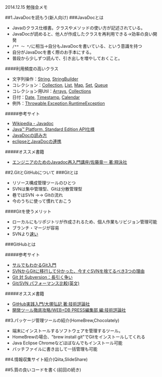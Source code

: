 2014.12.15 勉強会メモ

##1.JavaDocを読もう(新人向け)
###JavaDocとは
* Javaのクラス仕様書。クラスやメソッドの使い方が記述されている。
* JavaDocが読めると、他人が作成したクラスを再利用できる→効率の良い開発
* `/** 〜 */`に相当→自分もJavaDocを書いている、という意識を持つ
* 自分がJavaDocを書く際のお手本にする。
* 普段から少しずつ読んで、引き出しを増やしておくこと。

####利用頻度の高いクラス
* 文字列操作：[String](https://docs.oracle.com/javase/jp/7/api/java/lang/String.html), [StringBuilder](https://docs.oracle.com/javase/jp/7/api/java/lang/StringBuilder.html)
* コレクション：[Collection](https://docs.oracle.com/javase/jp/7/api/java/util/Collection.html), [List](https://docs.oracle.com/javase/jp/7/api/java/util/List.html), [Map](https://docs.oracle.com/javase/jp/7/api/java/util/Map.html), [Set](https://docs.oracle.com/javase/jp/7/api/java/util/Set.html), [Queue](https://docs.oracle.com/javase/jp/7/api/java/util/Queue.html) 
* コレクション用Util：[Arrays](https://docs.oracle.com/javase/jp/7/api/java/util/Arrays.html), [Collections](https://docs.oracle.com/javase/jp/7/api/java/util/Collections.html)
* 日付：[Date](https://docs.oracle.com/javase/jp/7/api/java/sql/Date.html), [Timestamp](https://docs.oracle.com/javase/jp/7/api/java/sql/Timestamp.html), [Calendar](https://docs.oracle.com/javase/jp/7/api/java/util/Calendar.html)
* 例外：[Throwable](https://docs.oracle.com/javase/jp/7/api/java/lang/Throwable.html),[Exception](https://docs.oracle.com/javase/jp/7/api/java/lang/Exception.html),[RuntimeException](https://docs.oracle.com/javase/jp/7/api/java/lang/RuntimeException.html)

#####参考サイト

+ [Wikipedia - Javadoc](http://ja.m.wikipedia.org/wiki/Javadoc)
+ [Java™ Platform, Standard Edition API仕様](https://docs.oracle.com/javase/jp/7/api/)
+ [JavaDocの読み方](http://vipprog.net/wiki/プログラミング言語/Java/javadocの読み方.html#h394ccb1)
+ [eclipseとJavaDocの連携](http://www.javadrive.jp/eclipse3/help/index3.html)

#####オススメ書籍
* [エンジニアのためのJavadoc再入門講座/佐藤竜一 著:翔泳社](http://www.shoeisha.co.jp/book/detail/9784798119489)


##2.GitとGitHubについて
###Gitとは

* リソース構成管理ツールのひとつ
* SVNは集中管理型、Gitは分散管理型
* 巷ではSVN →→ Gitの流れ
* 今のうちに使って慣れておこう

####Gitを使うメリット
* ローカルにもリポジトリが作成されるため、個人作業もリビジョン管理可能
* ブランチ・マージが容易
* SVNより[速い](http://git-scm.com/about/small-and-fast)

###GitHubとは


#####参考サイト
* [サルでもわかるGit入門](http://www.backlog.jp/git-guide/)
* [SVNからGitに移行して分かった、今すぐSVNを捨てるべき3つの理由](http://catcher-in-the-tech.net/806/)
* [Git 対 Subversion：長引く争い](http://readwrite.jp/archives/4492)
* [Git/SVN パフォーマンス比較(英文)](http://git-scm.com/about/small-and-fast)

#####オススメ書籍
* [GitHub実践入門/大塚弘記 著:技術評論社](http://gihyo.jp/book/2014/978-4-7741-6366-6) 
* [開発ツール徹底攻略/WEB+DB PRESS編集部 編:技術評論社](http://gihyo.jp/book/2013/978-4-7741-5616-3)

##3.パッケージ管理ツールの紹介(HomeBrew,Chocolately)

- 端末にインストールするソフトウェアを管理するツール。
- HomeBrewの場合、"brew install git"でGitをインストールしてくれる
- Java Eclipse Chromeなどほぼなんでもインストール可能
- バッチファイルに書き出して一括管理も可能

##4.情報収集サイト紹介(Qiita,SlideShare)

##5.質の良いコードを書く(前回の続き)

